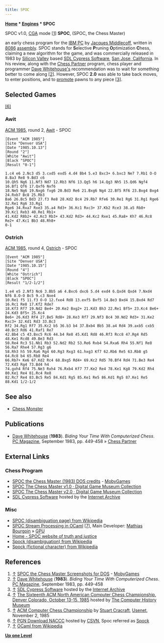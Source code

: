 ```yaml
---
title: SPOC
---
```

**[Home](Home "Home") \* [Engines](Engines "Engines") \* SPOC**



 [](https://www.mobygames.com/game/dos/spoc-the-chess-master/screenshots/gameShotId,869375/) SPOC v1.0, [CGA](https://en.wikipedia.org/wiki/Color_Graphics_Adapter) mode <a id="cite-note-1" href="#cite-ref-1">[1]</a> 
**SPOC**, (SPOC, the Chess Master)  

an early chess program for the [IBM PC](IBM_PC "IBM PC") by [Jacques Middlecoff](Jacques_Middlecoff "Jacques Middlecoff"), written in [8086](8086 "8086") [assembly](Assembly "Assembly"). 
SPOC stands for **S**elective **P**runing **O**ptimization **C**hess, claiming a new algorithm for the game, and was commercially released in 1983 by [Silicon Valley](https://en.wikipedia.org/wiki/Silicon_Valley) based [SDL Cypress Software](https://en.wikipedia.org/wiki/Cypress_Semiconductor), [San Jose, California](https://en.wikipedia.org/wiki/San_Jose,_California). In his review, along with the [Chess Partner](Chess_Partner "Chess Partner") program, chess player and programmer [Dave Whitehouse's](index.php?title=Dave_Whitehouse&action=edit&redlink=1 "Dave Whitehouse (page does not exist)") recommendation was to wait for something better to come along <a id="cite-note-2" href="#cite-ref-2">[2]</a>. However, SPOC **2.0** was able to take back moves, to enter positions, and to [promote](Promotions "Promotions") pawns to any piece <a id="cite-note-3" href="#cite-ref-3">[3]</a>.



## Selected Games


<a id="cite-note-6" href="#cite-ref-6">[6]</a>



### Awit


[ACM 1985](ACM_1985 "ACM 1985"), round 2, [Awit](Awit "Awit") - SPOC




```
[Event "ACM 1985"]
[Site "Denver USA"]
[Date "1985.10.13"]
[Round "2"]
[White "Awit"]
[Black "SPOC"]
[Result "0-1"]

1.c4 e6 2.Nc3 d5 3.cxd5 exd5 4.d4 Bb4 5.e3 Bxc3+ 6.bxc3 Ne7 7.Rb1 O-O 8.Ba3 Re8 9.Bd3 c6 
10.Qh5 Ng6 11.Nf3 Nd7 12.Rb3 Nf6 13.Qg5 h6 14.Qg3 Nh5 15.Qd6 Ngf4 16.Bf1 Qf6 17.Qxf6 Nxf6 
18.Ne5 Ng6 19.Nxg6 fxg6 20.Bd3 Re6 21.Bxg6 Ng4 22.Bf5 Rf6 23.Bxg4 Bxg4 24.Rxb7 Bc8 25.Rb3 
Ba6 26.Bc5 Bd3 27.f3 Re8 28.Kd2 Bc4 29.Rb7 Rfe6 30.Re1 Rg6 31.Rg1 Rge6 32.Re1 Rg6 33.Rg1 
Rge6 34.Rxa7 Rxe3 35.a4 Rd3+ 36.Kc1 Rxc3+ 37.Kb2 Rce3 38.a5 Rb8+ 39.Kc1 Reb3 40.Re1 Rb1+ 
41.Kd2 R8b2+ 42.Kc3 Rb3+ 43.Kd2 Rd3+ 44.Kc2 Rxe1 45.Ra8+ Kh7 46.Rc8 Re2+ 47.Kc1 Bb3 48.Rh8+ 
0-1

```

### Ostrich


[ACM 1985](ACM_1985 "ACM 1985"), round 4, [Ostrich](Ostrich "Ostrich") - SPOC




```
[Event "ACM 1985"]
[Site "Denver USA"]
[Date "1985.10.15"]
[Round "4"]
[White "Ostrich"]
[Black "SPOC"]
[Result "1/2-1/2"]

1.e4 e5 2.Nf3 Nc6 3.Bb5 a6 4.Bxc6 dxc6 5.d4 exd4 6.Qxd4 Qxd4 7.Nxd4 Nf6 8.O-O Bc5 9.c3 Nxe4 
10.Re1 f5 11.f3 O-O 12.fxe4 Rd8 13.exf5 Bxf5 14.Be3 Bxd4 15.Bxd4 Rd7 16.Rc1 Re8 17.Kf2 Rde7 
18.Kf3 Rf7 19.Nd2 Be4+ 20.Ke2 Bxg2+ 21.Kd3 Bh3 22.Re1 Bf5+ 23.Kc4 Be6+ 24.Kd3 Bf5+ 25.Kc4 
Be6+ 26.Kd3 Rf4 27.Be5 Rd8+ 28.Ke3 Rf7 29.Nf3 Bc4 30.Nd2 Rd3+ 31.Ke2 Rxc3+ 32.Kd1 Rd3 33.Bc3 
Rf2 34.Rg1 Rf7 35.Kc2 b5 36.b3 b4 37.Bxb4 Bb5 38.a4 Rd4 39.axb5 cxb5 40.Bc3 Rd6 41.Raf1 Re7 
42.Bb4 c5 43.Bxc5 Rc6 44.b4 Re8 45.Kd1 Rd8 46.Rf3 Rcc8 47.Rg4 Rd5 48.Ke1 Rcd8 49.Be3 Rd3 
50.Re4 Rc3 51.Nb1 Rb3 52.Nd2 Rb2 53.Re6 Rxb4 54.Rxa6 Rh4 55.Nf1 Re8 56.Ra7 Rhe4 57.Rg3 g6 
58.Rh3 h5 59.Ra6 Rg4 60.Rg3 Rxg3 61.hxg3 Kf7 62.Rb6 Re5 63.Rb8 g5 64.Rc8 b4 65.Rb8 Re4 
66.Rb7+ Ke6 67.Kd2 Rc4 68.Bxg5 Rd4+ 69.Kc2 Rd5 70.Bf4 Rd4 71.Be3 Re4 72.Kd3 Rg4 73.Bd4 h4
74.gxh4 Rf4 75.Ne3 Rxh4 76.Rxb4 Kf7 77.Ke2 Re4 78.Ke1 Kg8 79.Kd2 Rh4 80.Ke1 Re4 81.Rc4 Re8 
82.Rc7 Re4 83.Bc5 Re5 84.Kd1 Rg5 85.Ke1 Re5 86.Kd1 Rg5 87.Ke1 Re5 88.Kd1 1/2-1/2

```

## See also


* [Chess Monster](Chess_Monster "Chess Monster")


## Publications


* [Dave Whitehouse](index.php?title=Dave_Whitehouse&action=edit&redlink=1 "Dave Whitehouse (page does not exist)") (**1983**). *Biding Your Time With Computerized Chess*. [PC Magazine](PC_Magazine "PC Magazine"), September 1983, pp. 449-458 » [Chess Partner](Chess_Partner "Chess Partner")


## External Links


### Chess Program


* [SPOC the Chess Master (1983) DOS credits](https://www.mobygames.com/game/dos/spoc-the-chess-master/credits) - [MobyGames](https://en.wikipedia.org/wiki/MobyGames)
* [SPOC The Chess Master v1.0 · Digital Game Museum Collection](https://www.digitalgamemuseum.org/collection/items/show/3145)
* [SPOC The Chess Master v2.0 · Digital Game Museum Collection](https://www.digitalgamemuseum.org/collection/items/show/3146)
* [SDL Cypress Software](https://archive.org/details/SDL_Cypress_Software) hosted by the [Internet Archive](https://en.wikipedia.org/wiki/Internet_Archive)


### Misc


* [SPOC (disambiguation page) from Wikipedia](https://en.wikipedia.org/wiki/SPOC)
* [SPOC Stream Processing in OCaml](http://www.algo-prog.info/spoc/web/index.php) <a id="cite-note-7" href="#cite-ref-7">[7]</a>, Main Developer: [Mathias Bourgoin](http://www.lip6.fr/actualite/personnes-fiche.php?ident=D1161) » [GPU](GPU "GPU")
* [Home - SPOC website of truth and justice](http://web.clarku.edu/students/SPOC/)
* [Spock (disambiguation) from Wikipedia](https://en.wikipedia.org/wiki/Spock_%28disambiguation%29)
* [Spock (fictional character) from Wikipedia](https://en.wikipedia.org/wiki/Spock)


## References


1. <a id="cite-ref-1" href="#cite-note-1">↑</a> [SPOC the Chess Master Screenshots for DOS](https://www.mobygames.com/game/dos/spoc-the-chess-master/screenshots/gameShotId,869375/) - [MobyGames](https://en.wikipedia.org/wiki/MobyGames)
2. <a id="cite-ref-2" href="#cite-note-2">↑</a> [Dave Whitehouse](index.php?title=Dave_Whitehouse&action=edit&redlink=1 "Dave Whitehouse (page does not exist)") (**1983**). *Biding Your Time With Computerized Chess*. [PC Magazine](PC_Magazine "PC Magazine"), September 1983, pp. 449-458
3. <a id="cite-ref-3" href="#cite-note-3">↑</a> [SDL Cypress Software](https://archive.org/details/SDL_Cypress_Software) hosted by the [Internet Archive](https://en.wikipedia.org/wiki/Internet_Archive)
4. <a id="cite-ref-4" href="#cite-note-4">↑</a> [The Sixteenth ACM North American Computer Chess Championship, Denver Colorado, October 13-15, 1985](https://www.computerhistory.org/chess/doc-431614f6cef27/) hosted by [The Computer History Museum](The_Computer_History_Museum "The Computer History Museum")
5. <a id="cite-ref-5" href="#cite-note-5">↑</a> [ACM Computer Chess Championship](http://www.megalextoria.com/usenet-archive/news034f1/b54/mod/ai/00000003.html) by [Stuart Cracraft](Stuart_Cracraft "Stuart Cracraft"), [Usenet](https://en.wikipedia.org/wiki/Usenet), November 2, 1985
6. <a id="cite-ref-6" href="#cite-note-6">↑</a> [PGN Download NACCC](http://www.csvn.nl/index.php?option=com_docman&task=cat_view&gid=60&Itemid=26&lang=en) hosted by [CSVN](CSVN "CSVN"), Spoc referred as [Spock](https://en.wikipedia.org/wiki/Spock)
7. <a id="cite-ref-7" href="#cite-note-7">↑</a> [OCaml from Wikipedia](https://en.wikipedia.org/wiki/OCaml)

**[Up one Level](Engines "Engines")**







 
